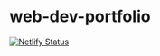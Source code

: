 # web-dev-portfolio

[![Netlify Status](https://api.netlify.com/api/v1/badges/8e371c95-3a4f-469f-a870-f7dc087e314f/deploy-status)](https://app.netlify.com/sites/mtocodeportfolio/deploys)